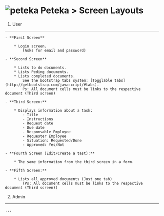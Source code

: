 ![peteka](https://dl.dropboxusercontent.com/u/85402777/peteca.png) Peteka > Screen Layouts
========

 1. User
 ---------
 	- **First Screen**

 		* Login screen.
 			(Asks for email and password)

 	- **Second Screen**

	 	* Lists to do documents.
	 	* Lists Peding documents.
	 	* Lists completed documents.
			See the bootstrap tabs system: [Togglable tabs](http://getbootstrap.com/javascript/#tabs).
	 		Ps: All document cells must be links to the respective document (Third screen)

	- **Third Screen:**

	 	* Displays information about a task:
	 		- Title
	 		- Instructions
	 		- Request date
	 		- Due date
	 		- Responsable Employee
	 		- Requester Employee
	 		- Situation: Requested/Done
	 		- Approved: Yes/Not

	- **Fourth Screen (Edit/Create a tast):**

	 	* The same information from the third screen in a form.

	- **Fifth Screen:**

	 	* Lists all approved documents (Just one tab)
	 		(Ps: All document cells must be links to the respective document (Third screen))

2. Admin
---------
	...
